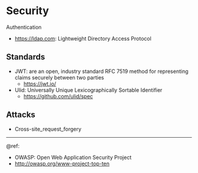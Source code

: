 # Security

Authentication
- https://ldap.com: Lightweight Directory Access Protocol

## Standards
- JWT: are an open, industry standard RFC 7519 method for representing claims securely between two parties  
  + https://jwt.io/  
- Ulid: Universally Unique Lexicographically Sortable Identifier
  + https://github.com/ulid/spec

## Attacks
- Cross-site_request_forgery

---
@ref: 
- OWASP: Open Web Application Security Project
- http://owasp.org/www-project-top-ten
